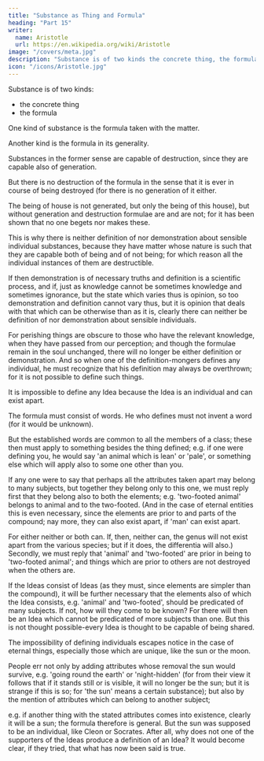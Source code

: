 ```yaml
---
title: "Substance as Thing and Formula"
heading: "Part 15"
writer:
  name: Aristotle 
  url: https://en.wikipedia.org/wiki/Aristotle
image: "/covers/meta.jpg"
description: "Substance is of two kinds the concrete thing, the formula"
icon: "/icons/Aristotle.jpg"
---
```




Substance is of two kinds:
- the concrete thing
- the formula 

One kind of substance is the formula taken with the matter.

Another kind is the formula in its generality.

Substances in the former sense are capable of destruction, since they are capable also of generation.

But there is no destruction of the formula in the sense that it is ever in course of being destroyed (for there is no generation of it either.

The being of house is not generated, but only the being of this house), but without generation and destruction formulae are and are not; for it has been shown that no one begets nor makes these. 

This is why there is neither definition of nor demonstration about sensible individual substances, because they have matter whose nature is such that they are capable both of being and of not being; for which reason all the individual instances of them are destructible. 

If then demonstration is of necessary truths and definition is a scientific process, and if, just as knowledge cannot be sometimes knowledge and sometimes ignorance, but the state which varies thus is opinion, so too demonstration and definition cannot vary thus, but it is opinion that deals with that which can be otherwise than as it is, clearly there can neither be definition of nor demonstration about sensible individuals. 

For perishing things are obscure to those who have the relevant knowledge, when they have passed from our perception; and though the formulae remain in the soul unchanged, there will no longer be either definition or demonstration. And so when one of the definition-mongers defines any individual, he must recognize that his definition may always be overthrown; for it is not possible to define such things.

It is impossible to define any Idea because the Idea is an individual and can exist apart. 

The formula must consist of words. He who defines must not invent a word (for it would be unknown). 

But the established words are common to all the members of a class; these then must apply to something besides the thing defined; e.g. if one were defining you, he would say 'an animal which is lean' or 'pale', or something else which will apply also to some one other than you. 

If any one were to say that perhaps all the attributes taken apart may belong to many subjects, but together they belong only to this one, we must reply first that they belong also to both the elements; e.g. 'two-footed animal' belongs to animal and to the two-footed. (And in the case of eternal entities this is even necessary, since the elements are prior to and parts of the compound; nay more, they can also exist apart, if 'man' can exist apart. 

For either neither or both can. If, then, neither can, the genus will not exist apart from the various species; but if it does, the differentia will also.) Secondly, we must reply that 'animal' and 'two-footed' are prior in being to 'two-footed animal'; and things which are prior to others are not destroyed when the others are.

If the Ideas consist of Ideas (as they must, since elements are simpler than the compound), it will be further necessary that the elements also of which the Idea consists, e.g. 'animal' and 'two-footed', should be predicated of many subjects. If not, how will they come to be known? For there will then be an Idea which cannot be predicated of more subjects than one. But this is not thought possible-every Idea is thought to be capable of being shared.

The impossibility of defining individuals escapes notice in the case of eternal things, especially those which are unique, like the sun or the moon. 

People err not only by adding attributes whose removal the sun would survive, e.g. 'going round the earth' or 'night-hidden' (for from their view it follows that if it stands still or is visible, it will no longer be the sun; but it is strange if this is so; for 'the sun' means a certain substance); but also by the mention of attributes which can belong to another subject; 

e.g. if another thing with the stated attributes comes into existence, clearly it will be a sun; the formula therefore is general. But the sun was supposed to be an individual, like Cleon or Socrates. After all, why does not one of the supporters of the Ideas produce a definition of an Idea? It would become clear, if they tried, that what has now been said is true.
